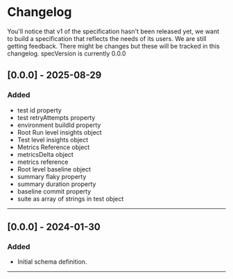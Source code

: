 # Changelog

You'll notice that v1 of the specification hasn't been released yet, we want to build a specification that reflects the needs of its users. We are still getting feedback. There might be changes but these will be tracked in this changelog. specVersion is currently 0.0.0

## [0.0.0] - 2025-08-29

### Added

- test id property
- test retryAttempts property
- environment buildId property
- Root Run level insights object
- Test level insights object
- Metrics Reference object
- metricsDelta object
- metrics reference
- Root level baseline object
- summary flaky property
- summary duration property
- baseline commit property
- suite as array of strings in test object

---

## [0.0.0] - 2024-01-30

### Added

- Initial schema definition.

---
